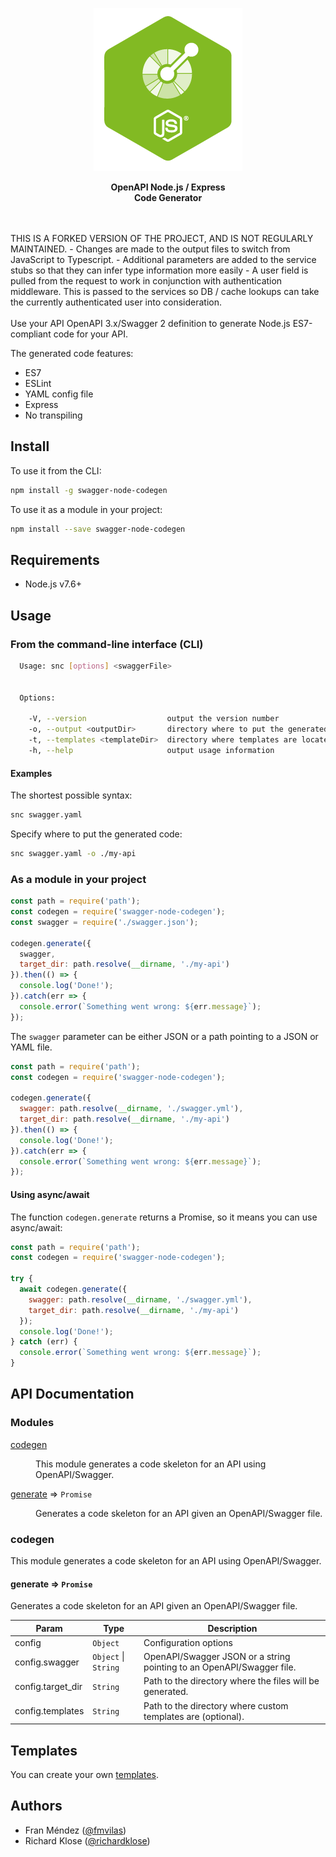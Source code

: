 <p align="center"><img src="logo.png"></p>
<p align="center">
  <strong>OpenAPI Node.js / Express<br>Code Generator</strong>
</p>
<br><br>
THIS IS A FORKED VERSION OF THE PROJECT, AND IS NOT REGULARLY MAINTAINED.
- Changes are made to the output files to switch from JavaScript to Typescript. 
- Additional parameters are added to the service stubs so that they can infer type information more easily
- A user field is pulled from the request to work in conjunction with authentication middleware. This is passed to the services so DB / cache lookups can take the currently authenticated user into consideration.
<br><br>
Use your API OpenAPI 3.x/Swagger 2 definition to generate Node.js ES7-compliant code for your API.

The generated code features:

* ES7
* ESLint
* YAML config file
* Express
* No transpiling

## Install

To use it from the CLI:

```bash
npm install -g swagger-node-codegen
```

To use it as a module in your project:

```bash
npm install --save swagger-node-codegen
```

## Requirements

* Node.js v7.6+

## Usage

### From the command-line interface (CLI)

```bash
  Usage: snc [options] <swaggerFile>


  Options:

    -V, --version                  output the version number
    -o, --output <outputDir>       directory where to put the generated files (defaults to current directory)
    -t, --templates <templateDir>  directory where templates are located (defaults to internal nodejs templates)
    -h, --help                     output usage information
```

#### Examples

The shortest possible syntax:
```bash
snc swagger.yaml
```

Specify where to put the generated code:
```bash
snc swagger.yaml -o ./my-api
```

### As a module in your project

```js
const path = require('path');
const codegen = require('swagger-node-codegen');
const swagger = require('./swagger.json');

codegen.generate({
  swagger,
  target_dir: path.resolve(__dirname, './my-api')
}).then(() => {
  console.log('Done!');
}).catch(err => {
  console.error(`Something went wrong: ${err.message}`);
});
```

The `swagger` parameter can be either JSON or a path pointing to a JSON or YAML file.

```js
const path = require('path');
const codegen = require('swagger-node-codegen');

codegen.generate({
  swagger: path.resolve(__dirname, './swagger.yml'),
  target_dir: path.resolve(__dirname, './my-api')
}).then(() => {
  console.log('Done!');
}).catch(err => {
  console.error(`Something went wrong: ${err.message}`);
});
```
#### Using async/await

The function `codegen.generate` returns a Promise, so it means you can use async/await:

```js
const path = require('path');
const codegen = require('swagger-node-codegen');

try {
  await codegen.generate({
    swagger: path.resolve(__dirname, './swagger.yml'),
    target_dir: path.resolve(__dirname, './my-api')
  });
  console.log('Done!');
} catch (err) {
  console.error(`Something went wrong: ${err.message}`);
}
```

## API Documentation

### Modules

<dl>
<dt><a href="#module_codegen">codegen</a></dt>
<dd><p>This module generates a code skeleton for an API using OpenAPI/Swagger.</p>
</dd>
<dt><a href="#codegen.module_generate">generate</a> ⇒ <code>Promise</code></dt>
<dd><p>Generates a code skeleton for an API given an OpenAPI/Swagger file.</p>
</dd>
</dl>

<a name="module_codegen"></a>

### codegen
This module generates a code skeleton for an API using OpenAPI/Swagger.

<a name="codegen.module_generate"></a>

#### generate ⇒ <code>Promise</code>
Generates a code skeleton for an API given an OpenAPI/Swagger file.


| Param | Type | Description |
| --- | --- | --- |
| config | <code>Object</code> | Configuration options |
| config.swagger | <code>Object</code> \| <code>String</code> | OpenAPI/Swagger JSON or a string pointing to an OpenAPI/Swagger file. |
| config.target_dir | <code>String</code> | Path to the directory where the files will be generated. |
| config.templates| <code>String</code> | Path to the directory where custom templates are (optional). |


## Templates
You can create your own [templates](./templates/README.md).

## Authors

* Fran Méndez ([@fmvilas](http://twitter.com/fmvilas))
* Richard Klose ([@richardklose](http://github.com/richardklose))
